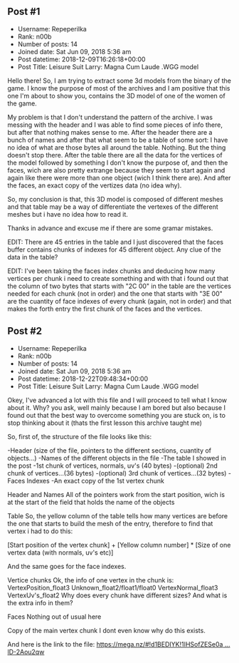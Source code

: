 ## Post #1
- Username: Repeperilka
- Rank: n00b
- Number of posts: 14
- Joined date: Sat Jun 09, 2018 5:36 am
- Post datetime: 2018-12-09T16:26:18+00:00
- Post Title: Leisure Suit Larry: Magna Cum Laude .WGG model

Hello there!
So, I am trying to extract some 3d models from the binary of the game. I know the purpose of most of the archives and I am positive that this one I'm about to show you, contains the 3D model of one of the women of the game.

My problem is that I don't understand the pattern of the archive. I was messing with the header and I was able to find some pieces of info there, but after that nothing makes sense to me. After the header there are a bunch of names and after that what seem to be a table of some sort:
[](https://ibb.co/nn7SHb1)
I have no idea of what are those bytes all around the table. Nothing.
But the thing doesn't stop there. After the table there are all the data for the vertices of the model followed by something I don't know the purpose of, and then the faces, wich are also pretty extrange because they seem to start again and again like there were more than one object (wich I think there are). And after the faces, an exact copy of the vertizes data (no idea why).

So, my conclusion is that, this 3D model is composed of different meshes and that table may be a way of differentiate the vertexes of the different meshes but i have no idea how to read it.

Thanks in advance and excuse me if there are some gramar mistakes.

EDIT: There are 45 entries in the table and I just discovered that the faces buffer contains chunks of indexes for 45 different object. Any clue of the data in the table?

EDIT: I've been taking the faces index chunks and deducing how many vertices per chunk i need to create something and with that i found out that the column of two bytes that starts with "2C 00" in the table are the vertices needed for each chunk (not in order) and the one that starts with "3E 00" are the cuantity of face indexes of every chunk (again, not in order) and that makes the forth entry the first chunk of the faces and the vertices.
## Post #2
- Username: Repeperilka
- Rank: n00b
- Number of posts: 14
- Joined date: Sat Jun 09, 2018 5:36 am
- Post datetime: 2018-12-22T09:48:34+00:00
- Post Title: Leisure Suit Larry: Magna Cum Laude .WGG model

Okey, I've advanced a lot with this file and I will proceed to tell what I know about it. Why? you ask, well mainly because I am bored but also because I found out that the best way to overcome something you are stuck on, is to stop thinking about it (thats the first lesson this archive taught me)

So, first of, the structure of the file looks like this:

-Header (size of the file, pointers to the different sections, cuantity of objects...)
-Names of the different objects in the file
-The table I showed in the post
-1st chunk of vertices, normals, uv's (40 bytes)
-(optional) 2nd chunk of vertices...(36 bytes)
-(optional) 3rd chunk of vertices...(32 bytes)
-Faces Indexes
-An exact copy of the 1st vertex chunk

Header and Names
[](https://ibb.co/3SCBqvb)
All of the pointers work from the start position, wich is at the start of the field that holds the name of the objects

Table
[](https://ibb.co/YfhYv7q)
So, the yellow column of the table tells how many vertices are before the one that starts to build the mesh of the entry, therefore to find that vertex i had to do this:

[Start position of the vertex chunk] + [Yellow column number] * [Size of one vertex data (with normals, uv's etc)]

And the same goes for the face indexes.

Vertice chunks
Ok, the info of one vertex in the chunk is:
VertexPosition_float3
Unknown_float2/float1/float0
VertexNormal_float3
VertexUv's_float2
Why does every chunk have different sizes? And what is the extra info in them?

Faces
Nothing out of usual here

Copy of the main vertex chunk
I dont even know why do this exists.


And here is the link to the file: [https://mega.nz/#!d1BEDIYK!1IHSofZESe0a ... lD-2Aou2qw](https://mega.nz/#!d1BEDIYK!1IHSofZESe0agicz-qMG75wfn9LWVVCHglD-2Aou2qw)
